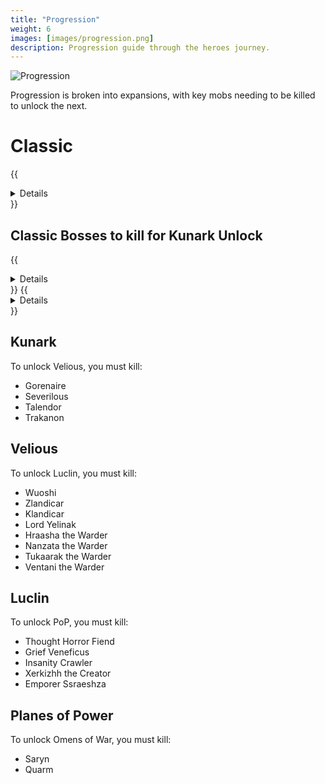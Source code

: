 ```yaml
---
title: "Progression"
weight: 6
images: [images/progression.png]
description: Progression guide through the heroes journey.
---
```


![Progression](/images/progression.webp)

Progression is broken into expansions, with key mobs needing to be killed to unlock the next.

# Classic

{{<details title="List of Classic Zones">}}
Not yet available
{{</details>}}

## Classic Bosses to kill for Kunark Unlock
{{<details title="Lord Nagafen">}}
Found in Soluseks Eye, this is a Dragon that will challenge you with his Fire Breath attack.
{{</details>}}
{{<details title="Lady Vox">}}
Found in Permafrost, Lady Vox is a challenging dragon fight to not only get to, but also compete with her Complete Heal
{{</details>}}


## Kunark

To unlock Velious, you must kill:

- Gorenaire
- Severilous
- Talendor
- Trakanon

## Velious

To unlock Luclin, you must kill:

- Wuoshi
- Zlandicar
- Klandicar
- Lord Yelinak
- Hraasha the Warder
- Nanzata the Warder
- Tukaarak the Warder
- Ventani the Warder

## Luclin

To unlock PoP, you must kill:

- Thought Horror Fiend
- Grief Veneficus
- Insanity Crawler
- Xerkizhh the Creator
- Emporer Ssraeshza

## Planes of Power

To unlock Omens of War, you must kill:

- Saryn
- Quarm
